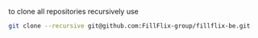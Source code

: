 to clone all repositories recursively use
```bash
git clone --recursive git@github.com:FillFlix-group/fillflix-be.git
```